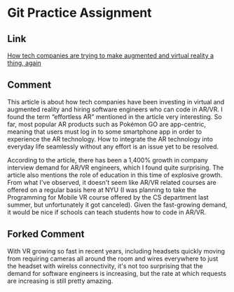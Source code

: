﻿# Git Practice Assignment

## Link
[How tech companies are trying to make augmented and virtual reality a thing, again](https://www.vox.com/recode/2020/2/11/21121275/augmented-virtual-reality-hiring-software-engineers-hired)

## Comment
This article is about how tech companies have been investing in virtual and augmented reality and hiring software engineers who can code in AR/VR. I found the term “effortless AR” mentioned in the article very interesting. So far, most popular AR products such as Pokémon GO are app-centric, meaning that users must log in to some smartphone app in order to experience the AR technology. How to integrate the AR technology into everyday life seamlessly without any effort is an issue yet to be resolved.

According to the article, there has been a 1,400% growth in company interview demand for AR/VR engineers, which I found quite surprising. The article also mentions the role of education in this time of explosive growth. From what I've observed, it doesn't seem like AR/VR related courses are offered on a regular basis here at NYU (I was planning to take the Programming for Mobile VR course offered by the CS department last summer, but unfortunately it got canceled). Given the fast-growing demand, it would be nice if schools can teach students how to code in AR/VR.

## Forked Comment
With VR growing so fast in recent years, including headsets quickly moving from requiring cameras all around the room and wires everywhere to just the headset with wirelss connectivity, it's not too surprising that the demand for software engineers is increasing, but the rate at which requests are increasing is still pretty amazing. 